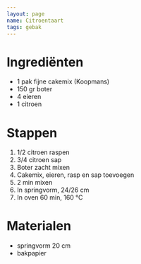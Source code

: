 ```yaml
---
layout: page  
name: Citroentaart
tags: gebak
---
```


# Ingrediënten
- 1 pak fijne cakemix (Koopmans)
- 150 gr boter
- 4 eieren
- 1 citroen

# Stappen
1. 1/2 citroen raspen
1. 3/4 citroen sap
1. Boter zacht mixen
1. Cakemix, eieren, rasp en sap toevoegen
1. 2 min mixen
1. In springvorm, 24/26 cm
1. In oven 60 min, 160  ℃

# Materialen
- springvorm 20 cm
- bakpapier